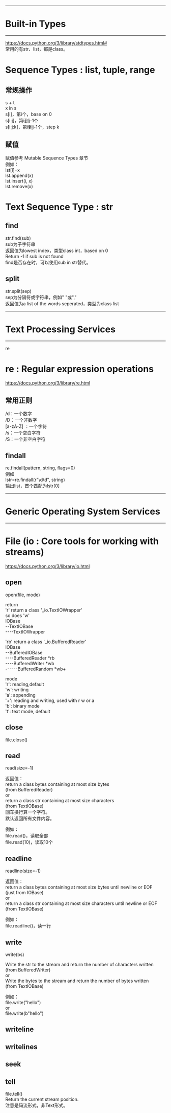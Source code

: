 ***
# Built-in Types
***
https://docs.python.org/3/library/stdtypes.html#    
常用的有str、list，都是class。    

Sequence Types : list, tuple, range
===
常规操作
---
s + t   
x in s   
s[i]，第i个，base on 0   
s[i:j]，第i到j-1个   
s[i:j:k]，第i到j-1个，step k   

赋值
---
赋值参考 Mutable Sequence Types 章节    
例如：   
lst[i]=x   
lst.append(x)   
lst.insert(i, x)   
lst.remove(x)   

Text Sequence Type : str
===
find
---
str.find(sub)   
sub为子字符串   
返回值为lowest index，类型class int，based on 0   
Return -1 if sub is not found   
find是否存在时，可以使用sub in str替代。   

split
---
str.split(sep)   
sep为分隔符或字符串，例如" "或","    
返回值为a list of the words seperated，类型为class list    



***
# Text Processing Services
***
re   

re : Regular expression operations
===
https://docs.python.org/3/library/re.html    

常用正则
---
/d：一个数字   
/D：一个非数字   
[a-zA-Z] ：一个字符   
/s：一个空白字符   
/S：一个非空白字符   

findall
---
re.findall(pattern, string, flags=0)    
例如   
lstr=re.findall(r"\d\d", string)   
输出list，首个匹配为lstr[0]    

***
# Generic Operating System Services
***
File (io : Core tools for working with streams)
===
https://docs.python.org/3/library/io.html    

open
---
open(file, mode)   

return   
'r' return a class '_io.TextIOWrapper'   
so does 'w'   
IOBase   
--TextIOBase   
----TextIOWrapper   

'rb' return a class '_io.BufferedReader'   
IOBase   
--BufferedIOBase   
----BufferedReader *rb   
----BufferedWriter *wb   
------BufferedRandom *wb+   

mode   
'r': reading,default   
'w': writing   
'a': appending   
'+': reading and writing, used with r w or a   
'b': binary mode   
't': text mode, default   

close
---
file.close()   

read
---
read(size=-1)    

返回值：   
return a class bytes containing at most size bytes    
(from BufferedReader)   
or   
return a class str containing at most size characters    
(from TextIOBase)   
回车换行算一个字符。    
默认返回所有文件内容。   

例如：   
file.read()，读取全部    
file.read(10)，读取10个    

readline
---
readline(size=-1)    

返回值：   
return a class bytes containing at most size bytes until newline or EOF    
(just from IOBase)   
or    
return a class str containing at most size characters until newline or EOF    
(from TextIOBase)   

例如：   
file.readline()，读一行    

write
---
write(bs)   

Write the str to the stream and return the number of characters written   
(from BufferedWriter)   
or   
Write the bytes to the stream and return the number of bytes written   
(from TextIOBase)   

例如：   
file.write("hello")   
or   
file.write(b"hello")    

writeline
---

writelines
---

seek
---

tell
---
file.tell()   
Return the current stream position.   
注意是码流形式，非Text形式。   




